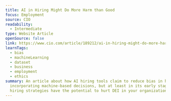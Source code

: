 ```yaml
---
title: AI in Hiring Might Do More Harm than Good
focus: Employment
source: CIO
readability:
  - Intermediate
type: Website Article
openSource: false
link: https://www.cio.com/article/189212/ai-in-hiring-might-do-more-harm-than-good.html
learnTags:
  - bias
  - machineLearning
  - dataset
  - business
  - employment
  - ethics
summary: An article about how AI hiring tools claim to reduce bias in hiring by
  incorporating machine-based decisions, but at least in its early stages, AI
  hiring strategies have the potential to hurt DEI in your organization.
---
```

